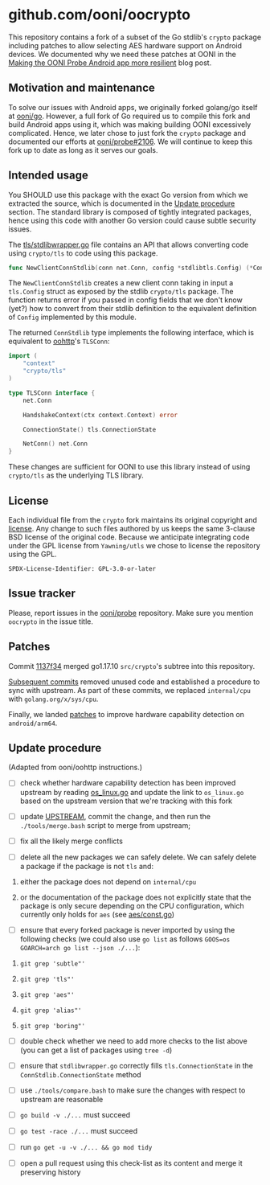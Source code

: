 # github.com/ooni/oocrypto

This repository contains a fork of a subset of the Go stdlib's `crypto`
package including patches to allow selecting AES hardware support
on Android devices. We documented why we need these patches at OONI in
the [Making the OONI Probe Android app more resilient](
https://ooni.org/post/making-ooni-probe-android-more-resilient/) blog post.

## Motivation and maintenance

To solve our issues with Android apps, we originally forked golang/go
itself at [ooni/go](https://github.com/ooni/go). However, a full fork of
Go required us to compile this fork and build Android apps using it,
which was making building OONI excessively complicated. Hence, we later
chose to just fork the `crypto` package and documented our efforts at
[ooni/probe#2106](https://github.com/ooni/probe/issues/2106). We
will continue to keep this fork up to date as long as it serves our goals.

## Intended usage

You SHOULD use this package with the exact Go version from which we extracted
the source, which is documented in the [Update procedure](#update-procedure) section. The
standard library is composed of tightly integrated packages, hence
using this code with another Go version could cause subtle security issues.

The [tls/stdlibwrapper.go](tls/stdlibwrapper.go) file contains an API that allows
converting code using `crypto/tls` to code using this package.

```Go
func NewClientConnStdlib(conn net.Conn, config *stdlibtls.Config) (*ConnStdlib, error)
```

The `NewClientConnStdlib` creates a new client conn taking in input a
`tls.Config` struct as exposed by the stdlib `crypto/tls` package. The
function returns error if you passed in config fields that we don't
know (yet?) how to convert from their stdlib definition to the equivalent
definition of `Config` implemented by this module.

The returned `ConnStdlib` type implements the following interface, which
is equivalent to [oohttp](https://github.com/ooni/oohttp)'s `TLSConn`:

```Go
import (
    "context"
    "crypto/tls"
)

type TLSConn interface {
    net.Conn

    HandshakeContext(ctx context.Context) error

    ConnectionState() tls.ConnectionState

    NetConn() net.Conn
}
```

These changes are sufficient for OONI to use this library instead
of using `crypto/tls` as the underlying TLS library.

## License

Each individual file from the `crypto` fork maintains its original
copyright and [license](https://github.com/golang/go/blob/master/LICENSE). Any
change to such files authored by us keeps the same 3-clause BSD license of
the original code. Because we anticipate integrating code under the GPL license
from `Yawning/utls` we chose to license the repository using the GPL.

```
SPDX-License-Identifier: GPL-3.0-or-later
```

## Issue tracker

Please, report issues in the [ooni/probe](https://github.com/ooni/probe)
repository. Make sure you mention `oocrypto` in the issue title.

## Patches

Commit [1137f34](https://github.com/ooni/oocrypto/commit/1137f34fc78f7b5165a37f290e0b1c5e2fb074ac)
merged go1.17.10 `src/crypto`'s subtree into this repository.

[Subsequent commits](https://github.com/ooni/oocrypto/compare/1137f34fc78f7b5165a37f290e0b1c5e2fb074ac...f09fe46bcb80d2e747b0c0ea9a2835e70710690c)
removed unused code and established a procedure to sync with upstream. As part
of these commits, we replaced `internal/cpu` with `golang.org/x/sys/cpu`.

Finally, we landed [patches](https://github.com/ooni/oocrypto/compare/f09fe46bcb80d2e747b0c0ea9a2835e70710690c...4dff9e0864cd49113a36ac8112cf887cbe215d54)
to improve hardware capability detection on `android/arm64`.

## Update procedure

(Adapted from ooni/oohttp instructions.)

- [ ] check whether hardware capability detection has been improved upstream
by reading [os_linux.go](https://github.com/golang/go/blob/go1.21.9/src/runtime/os_linux.go#L250)
and update the link to `os_linux.go` based on the upstream version that
we're tracking with this fork

- [ ] update [UPSTREAM](UPSTREAM), commit the change, and then
run the `./tools/merge.bash` script to merge from upstream;

- [ ] fix all the likely merge conflicts

- [ ] delete all the new packages we can safely delete. We can safely
delete a package if the package is not `tls` and:

1. either the package does not depend on `internal/cpu`

2. or the documentation of the package does not explicitly state that
the package is only secure depending on the CPU configuration, which
currently only holds for `aes` (see [aes/const.go](aes/const.go))

- [ ] ensure that every forked package is never imported by using
the following checks (we could also use `go list` as follows
`GOOS=os GOARCH=arch go list --json ./...`):

1. `git grep 'subtle"'`

2. `git grep 'tls"'`

3. `git grep 'aes"'`

4. `git grep 'alias"'`

5. `git grep 'boring"'`

- [ ] double check whether we need to add more checks to the list above (you
can get a list of packages using `tree -d`)

- [ ] ensure that `stdlibwrapper.go` correctly fills `tls.ConnectionState`
in the `ConnStdlib.ConnectionState` method

- [ ] use `./tools/compare.bash` to make sure the changes with respect
to upstream are reasonable

- [ ] `go build -v ./...` must succeed

- [ ] `go test -race ./...` must succeed

- [ ] run `go get -u -v ./... && go mod tidy`

- [ ] open a pull request using this check-list as its content and merge it preserving history
